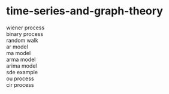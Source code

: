 # time-series-and-graph-theory
wiener process <br>
binary process <br>
random walk <br>
ar model <br>
ma model <br>
arma model <br>
arima model <br>
sde example <br>
ou process <br>
cir process <br>
